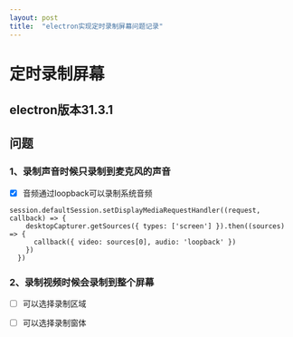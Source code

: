 ```yaml
---
layout: post
title:  "electron实现定时录制屏幕问题记录"
---
```


# 定时录制屏幕
## electron版本31.3.1
## 问题
### 1、录制声音时候只录制到麦克风的声音
- [x] 音频通过loopback可以录制系统音频
```
session.defaultSession.setDisplayMediaRequestHandler((request, callback) => {
    desktopCapturer.getSources({ types: ['screen'] }).then((sources) => {
      callback({ video: sources[0], audio: 'loopback' })
    })
  })
```
### 2、录制视频时候会录制到整个屏幕
- [ ] 可以选择录制区域
- [ ] 可以选择录制窗体


